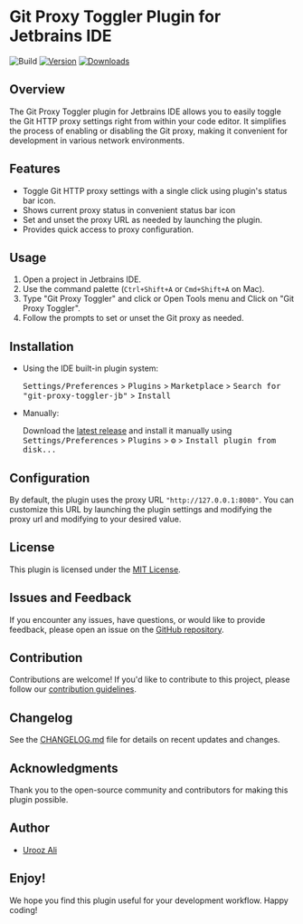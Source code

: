 # Git Proxy Toggler Plugin for Jetbrains IDE

![Build](https://github.com/uroozgeek/git-proxy-toggler-jb/workflows/Build/badge.svg)
[![Version](https://img.shields.io/jetbrains/plugin/v/com.uroozgeek.gitproxytogglerjb.svg)](https://plugins.jetbrains.com/plugin/com.uroozgeek.gitproxytogglerjb)
[![Downloads](https://img.shields.io/jetbrains/plugin/d/com.uroozgeek.gitproxytogglerjb.svg)](https://plugins.jetbrains.com/plugin/com.uroozgeek.gitproxytogglerjb)

<!-- Plugin description -->
<!-- Plugin description end -->
## Overview
The Git Proxy Toggler plugin for Jetbrains IDE allows you to easily toggle the Git HTTP proxy settings right from within your code editor. It simplifies the process of enabling or disabling the Git proxy, making it convenient for development in various network environments.

## Features
  - Toggle Git HTTP proxy settings with a single click using plugin's status bar icon.
  - Shows current proxy status in convenient status bar icon
  - Set and unset the proxy URL as needed by launching the plugin.
  - Provides quick access to proxy configuration.

## Usage
  1. Open a project in Jetbrains IDE.
  2. Use the command palette (`Ctrl+Shift+A` or `Cmd+Shift+A` on Mac).
  3. Type "Git Proxy Toggler" and click or Open Tools menu and Click on "Git Proxy Toggler".
  4. Follow the prompts to set or unset the Git proxy as needed.

## Installation

- Using the IDE built-in plugin system:
  
  <kbd>Settings/Preferences</kbd> > <kbd>Plugins</kbd> > <kbd>Marketplace</kbd> > <kbd>Search for "git-proxy-toggler-jb"</kbd> >
  <kbd>Install</kbd>
  
- Manually:

  Download the [latest release](https://github.com/uroozgeek/git-proxy-toggler-jb/releases/latest) and install it manually using
  <kbd>Settings/Preferences</kbd> > <kbd>Plugins</kbd> > <kbd>⚙️</kbd> > <kbd>Install plugin from disk...</kbd>
## Configuration

By default, the plugin uses the proxy URL `"http://127.0.0.1:8080"`. You can customize this URL by launching the plugin settings and modifying the proxy url and modifying to your desired value.

## License

This plugin is licensed under the [MIT License](LICENSE).

## Issues and Feedback

If you encounter any issues, have questions, or would like to provide feedback, please open an issue on the [GitHub repository](https://github.com/uroozgeek/git-proxy-toggler-jb/issues).

## Contribution

Contributions are welcome! If you'd like to contribute to this project, please follow our [contribution guidelines](CONTRIBUTING.md).

## Changelog

See the [CHANGELOG.md](CHANGELOG.md) file for details on recent updates and changes.

## Acknowledgments

Thank you to the open-source community and contributors for making this plugin possible.

## Author

- [Urooz Ali](https://github.com/uroozgeek)

## Enjoy!

We hope you find this plugin useful for your development workflow. Happy coding!